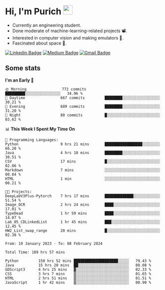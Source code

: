 <h1 align="left">Hi, I'm Purich
<img src="https://media.giphy.com/media/hvRJCLFzcasrR4ia7z/giphy.gif" width="30px"/></h1>

* Currently an engineering student.
* Done moderate of machine-learning-related projects :film_projector:.
* Interested in computer vision and making emulators :space_invader:.
* Fascinated about space :milky_way:.

[![Linkedin Badge](https://img.shields.io/badge/-Purich-blue?style=flat-square&logo=Linkedin&logoColor=white&link=https://www.linkedin.com/in/purich-siritip-16b3b3255/)](https://www.linkedin.com/in/purich-siritip-16b3b3255) [![Medium Badge](https://img.shields.io/badge/-@purich-gray?style=flat-square&labelColor=000000&logo=Medium&link=https://medium.com/@phuritsiritip)](https://medium.com/@phuritsiritip)
[![Gmail Badge](https://img.shields.io/badge/-mark.phurit@gmail.com-c14438?style=flat-square&logo=Gmail&logoColor=white&link=mailto:mark.phurit@gmail.com)](mailto:mark.phurit@gmail.com)

## Some stats

  
  <!--START_SECTION:waka-->
**I'm an Early 🐤** 

```text
🌞 Morning                772 commits         █████████░░░░░░░░░░░░░░░░   34.96 % 
🌆 Daytime                667 commits         ████████░░░░░░░░░░░░░░░░░   30.21 % 
🌃 Evening                689 commits         ████████░░░░░░░░░░░░░░░░░   31.20 % 
🌙 Night                  80 commits          █░░░░░░░░░░░░░░░░░░░░░░░░   03.62 % 
```


📊 **This Week I Spent My Time On** 

```text
💬 Programming Languages: 
Python                   9 hrs 21 mins       █████████████████░░░░░░░░   66.20 % 
Java                     4 hrs 18 mins       ████████░░░░░░░░░░░░░░░░░   30.51 % 
CSV                      17 mins             █░░░░░░░░░░░░░░░░░░░░░░░░   02.06 % 
Markdown                 7 mins              ░░░░░░░░░░░░░░░░░░░░░░░░░   00.84 % 
HTML                     1 min               ░░░░░░░░░░░░░░░░░░░░░░░░░   00.21 % 

🐱‍💻 Projects: 
DeepLabV3Plus-Pytorch    7 hrs 17 mins       █████████████░░░░░░░░░░░░   51.54 % 
Image_OCR                2 hrs 24 mins       ████░░░░░░░░░░░░░░░░░░░░░   17.01 % 
TypeDead                 1 hr 59 mins        ████░░░░░░░░░░░░░░░░░░░░░   14.07 % 
Lab_05_CDLinkedList      1 hr 45 mins        ███░░░░░░░░░░░░░░░░░░░░░░   12.45 % 
HW2_List_swap_range      20 mins             █░░░░░░░░░░░░░░░░░░░░░░░░   02.38 % 
```


<!--END_SECTION:waka-->

  <!--START_SECTION:waka-simple-->

```text
From: 19 January 2023 - To: 08 February 2024

Total Time: 189 hrs 57 mins

Python         150 hrs 52 mins ████████████████████░░░░░   79.43 %
Java           15 hrs 20 mins  ██░░░░░░░░░░░░░░░░░░░░░░░   08.08 %
GDScript3      4 hrs 25 mins   ▓░░░░░░░░░░░░░░░░░░░░░░░░   02.33 %
CSS            3 hrs 7 mins    ▒░░░░░░░░░░░░░░░░░░░░░░░░   01.65 %
HTML           2 hrs 51 mins   ▒░░░░░░░░░░░░░░░░░░░░░░░░   01.51 %
JavaScript     1 hr 42 mins    ▒░░░░░░░░░░░░░░░░░░░░░░░░   00.90 %
```

<!--END_SECTION:waka-simple-->

  <!--![Anurag's GitHub stats](https://github-readme-stats.vercel.app/api?username=vikimark&show_icons=true&theme=gruvbox_light)-->
  
<!--
**vikimark/vikimark** is a ✨ _special_ ✨ repository because its `README.md` (this file) appears on your GitHub profile.

Here are some ideas to get you started:

- 🔭 I’m currently working on ...
- 🌱 I’m currently learning ...
- 👯 I’m looking to collaborate on ...
- 🤔 I’m looking for help with ...
- 💬 Ask me about ...
- 📫 How to reach me: ...
- 😄 Pronouns: ...
- ⚡ Fun fact: ...
-->
